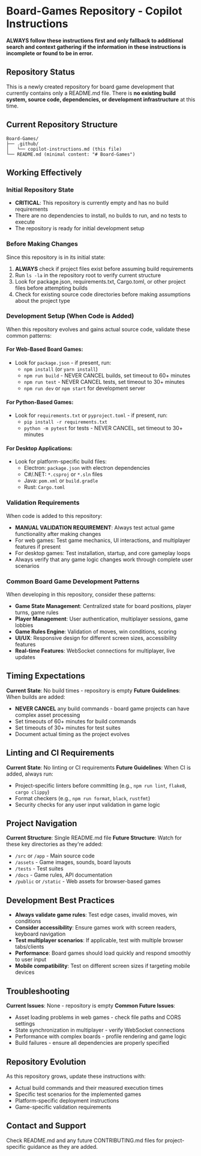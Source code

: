 # Board-Games Repository - Copilot Instructions

**ALWAYS follow these instructions first and only fallback to additional search and context gathering if the information in these instructions is incomplete or found to be in error.**

## Repository Status

This is a newly created repository for board game development that currently contains only a README.md file. There is **no existing build system, source code, dependencies, or development infrastructure** at this time.

## Current Repository Structure

```
Board-Games/
├── .github/
│   └── copilot-instructions.md (this file)
└── README.md (minimal content: "# Board-Games")
```

## Working Effectively

### Initial Repository State
- **CRITICAL**: This repository is currently empty and has no build requirements
- There are no dependencies to install, no builds to run, and no tests to execute
- The repository is ready for initial development setup

### Before Making Changes
Since this repository is in its initial state:
1. **ALWAYS** check if project files exist before assuming build requirements
2. Run `ls -la` in the repository root to verify current structure
3. Look for package.json, requirements.txt, Cargo.toml, or other project files before attempting builds
4. Check for existing source code directories before making assumptions about the project type

### Development Setup (When Code is Added)
When this repository evolves and gains actual source code, validate these common patterns:

#### For Web-Based Board Games:
- Look for `package.json` - if present, run:
  - `npm install` (or `yarn install`)
  - `npm run build` - NEVER CANCEL builds, set timeout to 60+ minutes
  - `npm run test` - NEVER CANCEL tests, set timeout to 30+ minutes
  - `npm run dev` or `npm start` for development server

#### For Python-Based Games:
- Look for `requirements.txt` or `pyproject.toml` - if present, run:
  - `pip install -r requirements.txt`
  - `python -m pytest` for tests - NEVER CANCEL, set timeout to 30+ minutes

#### For Desktop Applications:
- Look for platform-specific build files:
  - Electron: `package.json` with electron dependencies
  - C#/.NET: `*.csproj` or `*.sln` files
  - Java: `pom.xml` or `build.gradle`
  - Rust: `Cargo.toml`

### Validation Requirements
When code is added to this repository:
- **MANUAL VALIDATION REQUIREMENT**: Always test actual game functionality after making changes
- For web games: Test game mechanics, UI interactions, and multiplayer features if present
- For desktop games: Test installation, startup, and core gameplay loops
- Always verify that any game logic changes work through complete user scenarios

### Common Board Game Development Patterns
When developing in this repository, consider these patterns:
- **Game State Management**: Centralized state for board positions, player turns, game rules
- **Player Management**: User authentication, multiplayer sessions, game lobbies
- **Game Rules Engine**: Validation of moves, win conditions, scoring
- **UI/UX**: Responsive design for different screen sizes, accessibility features
- **Real-time Features**: WebSocket connections for multiplayer, live updates

## Timing Expectations
**Current State**: No build times - repository is empty
**Future Guidelines**: When builds are added:
- **NEVER CANCEL** any build commands - board game projects can have complex asset processing
- Set timeouts of 60+ minutes for build commands
- Set timeouts of 30+ minutes for test suites
- Document actual timing as the project evolves

## Linting and CI Requirements
**Current State**: No linting or CI requirements
**Future Guidelines**: When CI is added, always run:
- Project-specific linters before committing (e.g., `npm run lint`, `flake8`, `cargo clippy`)
- Format checkers (e.g., `npm run format`, `black`, `rustfmt`)
- Security checks for any user input validation in game logic

## Project Navigation
**Current Structure**: Single README.md file
**Future Structure**: Watch for these key directories as they're added:
- `/src` or `/app` - Main source code
- `/assets` - Game images, sounds, board layouts
- `/tests` - Test suites
- `/docs` - Game rules, API documentation
- `/public` or `/static` - Web assets for browser-based games

## Development Best Practices
- **Always validate game rules**: Test edge cases, invalid moves, win conditions
- **Consider accessibility**: Ensure games work with screen readers, keyboard navigation
- **Test multiplayer scenarios**: If applicable, test with multiple browser tabs/clients
- **Performance**: Board games should load quickly and respond smoothly to user input
- **Mobile compatibility**: Test on different screen sizes if targeting mobile devices

## Troubleshooting
**Current Issues**: None - repository is empty
**Common Future Issues**:
- Asset loading problems in web games - check file paths and CORS settings
- State synchronization in multiplayer - verify WebSocket connections
- Performance with complex boards - profile rendering and game logic
- Build failures - ensure all dependencies are properly specified

## Repository Evolution
As this repository grows, update these instructions with:
- Actual build commands and their measured execution times
- Specific test scenarios for the implemented games
- Platform-specific deployment instructions
- Game-specific validation requirements

## Contact and Support
Check README.md and any future CONTRIBUTING.md files for project-specific guidance as they are added.
